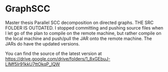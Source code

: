 # GraphSCC
Master thesis Parallel SCC decomposition on directed graphs.
THE SRC FOLDER IS OUTDATED. I stopped committing and pushing source files when I let go of the plan to compile on the remote machine, 
but rather compile on the local machine and push/pull the JAR onto the remote machine. The JARs do have the updated versions.

You can find the source of the latest version at https://drive.google.com/drive/folders/1_8xGEbuJ-LIMf5Ir91kkU7ttOkqP_lQW
